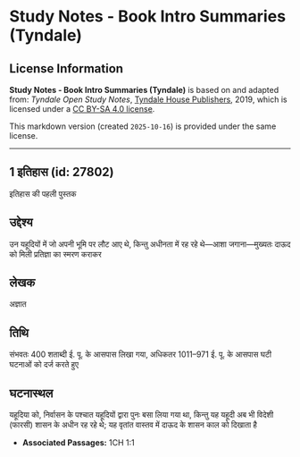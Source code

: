 # Study Notes - Book Intro Summaries (Tyndale)

## License Information

**Study Notes - Book Intro Summaries (Tyndale)** is based on and adapted from: _Tyndale Open Study Notes_, [Tyndale House Publishers](https://tyndaleopenresources.com/), 2019, which is licensed under a [CC BY-SA 4.0 license](https://creativecommons.org/licenses/by-sa/4.0/legalcode.en).

This markdown version (created `2025-10-16`) is provided under the same license.



--------------------------------

## 1 इतिहास (id: 27802)

इतिहास की पहली पुस्तक

उद्देश्य
--------

उन यहूदियों में जो अपनी भूमि पर लौट आए थे, किन्तु अधीनता में रह रहे थे—आशा जगाना—मुख्यतः दाऊद को मिली प्रतिज्ञा का स्मरण कराकर

लेखक
----

अज्ञात

तिथि
----

संभवतः 400 शताब्दी ई. पू. के आसपास लिखा गया, अधिकतर 1011–971 ई. पू. के आसपास घटी घटनाओं को दर्ज करते हुए

घटनास्थल
--------

यहूदिया को, निर्वासन के पश्चात यहूदियों द्वारा पुनः बसा लिया गया था, किन्तु यह यहूदी अब भी विदेशी (फारसी) शासन के अधीन रह रहे थे; यह वृतांत वास्तव में दाऊद के शासन काल को दिखाता है

* **Associated Passages:** 1CH 1:1

